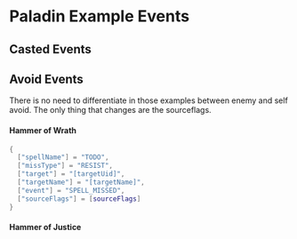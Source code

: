 # Paladin Example Events

## Casted Events

## Avoid Events

There is no need to differentiate in those examples between enemy and self avoid. The only thing that changes are the sourceflags.

#### Hammer of Wrath

```lua
{
  ["spellName"] = "TODO",
  ["missType"] = "RESIST",
  ["target"] = "[targetUid]",
  ["targetName"] = "[targetName]",
  ["event"] = "SPELL_MISSED",
  ["sourceFlags"] = [sourceFlags]
}
```

#### Hammer of Justice
